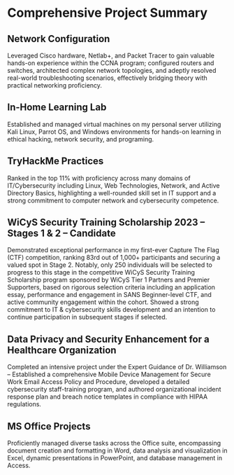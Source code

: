 # Comprehensive Project Summary

## Network Configuration
Leveraged Cisco hardware, Netlab+, and Packet Tracer to gain valuable hands-on experience 
within the CCNA program; configured routers and switches, architected
complex network topologies, and adeptly resolved real-world troubleshooting scenarios,
effectively bridging theory with practical networking proficiency.

## In-Home Learning Lab
Established and managed virtual machines on my
personal server utilizing Kali Linux, Parrot OS, and Windows environments for hands-on
learning in ethical hacking, network security, and programing.

## TryHackMe Practices
Ranked in the top 11% with proficiency across many domains of
IT/Cybersecurity including Linux, Web Technologies, Network, and Active Directory Basics,
highlighting a well-rounded skill set in IT support and a strong commitment to computer
network and cybersecurity competence.

## WiCyS Security Training Scholarship 2023 – Stages 1 & 2 – Candidate
Demonstrated exceptional performance in my first-ever Capture The Flag (CTF) competition, ranking 83rd out
of 1,000+ participants and securing a valued spot in Stage 2. Notably, only 250 individuals will
be selected to progress to this stage in the competitive WiCyS Security Training Scholarship
program sponsored by WiCyS Tier 1 Partners and Premier Supporters, based on rigorous
selection criteria including an application essay, performance and engagement in SANS
Beginner-level CTF, and active community engagement within the cohort. Showed a strong
commitment to IT & cybersecurity skills development and an intention to continue
participation in subsequent stages if selected.

## Data Privacy and Security Enhancement for a Healthcare Organization
Completed an intensive project under the Expert Guidance of Dr. Williamson – Established a comprehensive
Mobile Device Management for Secure Work Email Access Policy and Procedure, developed a
detailed cybersecurity staff-training program, and authored organizational incident response
plan and breach notice templates in compliance with HIPAA regulations.

## MS Office Projects
Proficiently managed diverse tasks across the Office suite, encompassing
document creation and formatting in Word, data analysis and visualization in Excel, dynamic
presentations in PowerPoint, and database management in Access.
